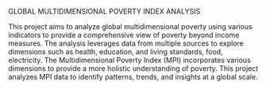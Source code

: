 GLOBAL MULTIDIMENSIONAL POVERTY INDEX ANALYSIS

This project aims to analyze global multidimensional poverty using various indicators to provide a comprehensive view of poverty beyond income measures. The analysis leverages data from multiple sources to explore dimensions such as health, education, and living standards, food, electricity.
The Multidimensional Poverty Index (MPI) incorporates various dimensions to provide a more holistic understanding of poverty. This project analyzes MPI data to identify patterns, trends, and insights at a global scale.
